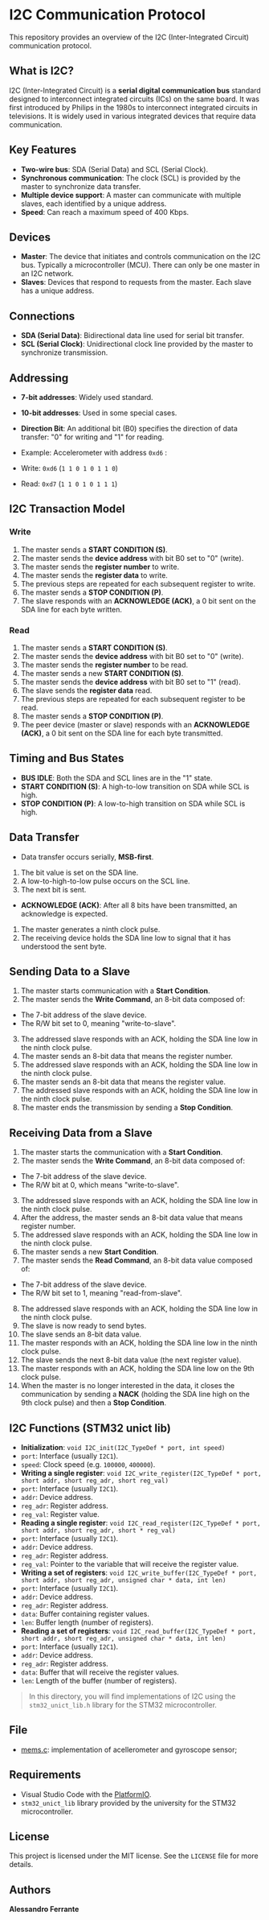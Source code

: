 # I2C Communication Protocol

This repository provides an overview of the I2C (Inter-Integrated Circuit) communication protocol.

## What is I2C?

I2C (Inter-Integrated Circuit) is a **serial digital communication bus** standard designed to interconnect integrated circuits (ICs) on the same board. It was first introduced by Philips in the 1980s to interconnect integrated circuits in televisions. It is widely used in various integrated devices that require data communication.

## Key Features

* **Two-wire bus**: SDA (Serial Data) and SCL (Serial Clock).
* **Synchronous communication**: The clock (SCL) is provided by the master to synchronize data transfer.
* **Multiple device support**: A master can communicate with multiple slaves, each identified by a unique address.
* **Speed**: Can reach a maximum speed of 400 Kbps.

## Devices
* **Master**: The device that initiates and controls communication on the I2C bus. Typically a microcontroller (MCU). There can only be one master in an I2C network.
* **Slaves**: Devices that respond to requests from the master. Each slave has a unique address.

## Connections

* **SDA (Serial Data)**: Bidirectional data line used for serial bit transfer.
* **SCL (Serial Clock)**: Unidirectional clock line provided by the master to synchronize transmission.

## Addressing

* **7-bit addresses**: Widely used standard.
* **10-bit addresses**: Used in some special cases.
* **Direction Bit**: An additional bit (B0) specifies the direction of data transfer: "0" for writing and "1" for reading.

* Example: Accelerometer with address `0xd6` :
* Write: `0xd6` (`1 1 0 1 0 1 1 0`)
* Read: `0xd7` (`1 1 0 1 0 1 1 1`)

## I2C Transaction Model

### Write

1. The master sends a **START CONDITION (S)**.
2. The master sends the **device address** with bit B0 set to "0" (write).
3. The master sends the **register number** to write.
4. The master sends the **register data** to write.
5. The previous steps are repeated for each subsequent register to write.
6. The master sends a **STOP CONDITION (P)**.
7. The slave responds with an **ACKNOWLEDGE (ACK)**, a 0 bit sent on the SDA line for each byte written.

### Read

1. The master sends a **START CONDITION (S)**.
2. The master sends the **device address** with bit B0 set to "0" (write).
3. The master sends the **register number** to be read.
4. The master sends a new **START CONDITION (S)**.
5. The master sends the **device address** with bit B0 set to "1" (read).
6. The slave sends the **register data** read.
7. The previous steps are repeated for each subsequent register to be read.
8. The master sends a **STOP CONDITION (P)**.
9. The peer device (master or slave) responds with an **ACKNOWLEDGE (ACK)**, a 0 bit sent on the SDA line for each byte transmitted.

## Timing and Bus States

* **BUS IDLE**: Both the SDA and SCL lines are in the "1" state.
* **START CONDITION (S)**: A high-to-low transition on SDA while SCL is high.
* **STOP CONDITION (P)**: A low-to-high transition on SDA while SCL is high.

## Data Transfer

* Data transfer occurs serially, **MSB-first**.
1. The bit value is set on the SDA line.
2. A low-to-high-to-low pulse occurs on the SCL line.
3. The next bit is sent.
* **ACKNOWLEDGE (ACK)**: After all 8 bits have been transmitted, an acknowledge is expected.
1. The master generates a ninth clock pulse.
2. The receiving device holds the SDA line low to signal that it has understood the sent byte.

## Sending Data to a Slave

1. The master starts communication with a **Start Condition**.
2. The master sends the **Write Command**, an 8-bit data composed of:
* The 7-bit address of the slave device.
* The R/W bit set to 0, meaning "write-to-slave".
3. The addressed slave responds with an ACK, holding the SDA line low in the ninth clock pulse.
4. The master sends an 8-bit data that means the register number.
5. The addressed slave responds with an ACK, holding the SDA line low in the ninth clock pulse.
6. The master sends an 8-bit data that means the register value.
7. The addressed slave responds with an ACK, holding the SDA line low in the ninth clock pulse.
8. The master ends the transmission by sending a **Stop Condition**.

## Receiving Data from a Slave

1. The master starts the communication with a **Start Condition**.
2. The master sends the **Write Command**, an 8-bit data composed of:
* The 7-bit address of the slave device.
* The R/W bit at 0, which means "write-to-slave".
3. The addressed slave responds with an ACK, holding the SDA line low in the ninth clock pulse.
4. After the address, the master sends an 8-bit data value that means register number.
5. The addressed slave responds with an ACK, holding the SDA line low in the ninth clock pulse.
6. The master sends a new **Start Condition**.
7. The master sends the **Read Command**, an 8-bit data value composed of:
* The 7-bit address of the slave device.
* The R/W bit set to 1, meaning "read-from-slave".
8. The addressed slave responds with an ACK, holding the SDA line low in the ninth clock pulse.
9. The slave is now ready to send bytes.
10. The slave sends an 8-bit data value.
11. The master responds with an ACK, holding the SDA line low in the ninth clock pulse.
12. The slave sends the next 8-bit data value (the next register value).
13. The master responds with an ACK, holding the SDA line low on the 9th clock pulse.
14. When the master is no longer interested in the data, it closes the communication by sending a **NACK** (holding the SDA line high on the 9th clock pulse) and then a **Stop Condition**.

## I2C Functions (STM32 unict lib)

* **Initialization**: `void I2C_init(I2C_TypeDef * port, int speed)`
* `port`: Interface (usually `I2C1`).
* `speed`: Clock speed (e.g. `100000`, `400000`).
* **Writing a single register**: `void I2C_write_register(I2C_TypeDef * port, short addr, short reg_adr, short reg_val)`
* `port`: Interface (usually `I2C1`).
* `addr`: Device address.
* `reg_adr`: Register address.
* `reg_val`: Register value.
* **Reading a single register**: `void I2C_read_register(I2C_TypeDef * port, short addr, short reg_adr, short * reg_val)`
* `port`: Interface (usually `I2C1`).
* `addr`: Device address.
* `reg_adr`: Register address.
* `reg_val`: Pointer to the variable that will receive the register value.
* **Writing a set of registers**: `void I2C_write_buffer(I2C_TypeDef * port, short addr, short reg_adr, unsigned char * data, int len)`
* `port`: Interface (usually `I2C1`).
* `addr`: Device address.
* `reg_adr`: Register address.
* `data`: Buffer containing register values.
* `len`: Buffer length (number of registers).
* **Reading a set of registers**: `void I2C_read_buffer(I2C_TypeDef * port, short addr, short reg_adr, unsigned char * data, int len)`
* `port`: Interface (usually `I2C1`).
* `addr`: Device address.
* `reg_adr`: Register address.
* `data`: Buffer that will receive the register values.
* `len`: Length of the buffer (number of registers).

>In this directory, you will find implementations of I2C using the `stm32_unict_lib.h` library for the STM32 microcontroller.

## File
- [mems.c](https://github.com/AlessandroFerrante/Embedded-Systems/blob/main/I2C/MEMS/mems.c): implementation of acellerometer and gyroscope sensor;

## Requirements
- Visual Studio Code with the [PlatformIO](https://platformio.org/).
- `stm32_unict_lib` library provided by the university for the STM32 microcontroller.

## License
This project is licensed under the MIT license. See the `LICENSE` file for more details.

## Authors
**Alessandro Ferrante**